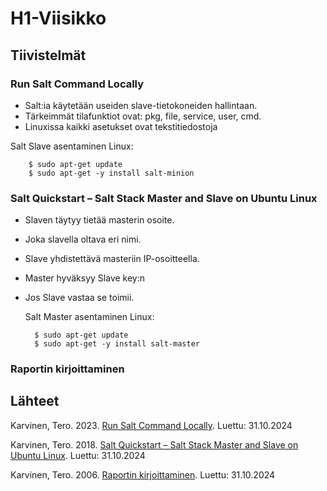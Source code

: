 # H1-Viisikko
## Tiivistelmät
### Run Salt Command Locally
- Salt:ia käytetään useiden slave-tietokoneiden hallintaan.
- Tärkeimmät tilafunktiot ovat: pkg, file, service, user, cmd.
- Linuxissa kaikki asetukset ovat tekstitiedostoja

Salt Slave asentaminen Linux:

        $ sudo apt-get update
        $ sudo apt-get -y install salt-minion

### Salt Quickstart – Salt Stack Master and Slave on Ubuntu Linux
- Slaven täytyy tietää masterin osoite.
- Joka slavella oltava eri nimi.
- Slave yhdistettävä masteriin IP-osoitteella.
- Master hyväksyy Slave key:n
- Jos Slave vastaa se toimii.

  Salt Master asentaminen Linux:
  
        $ sudo apt-get update
        $ sudo apt-get -y install salt-master

### Raportin kirjoittaminen

## Lähteet
Karvinen, Tero. 2023. [Run Salt Command Locally](https://terokarvinen.com/2021/salt-run-command-locally/). Luettu: 31.10.2024

Karvinen, Tero. 2018. [Salt Quickstart – Salt Stack Master and Slave on Ubuntu Linux](https://terokarvinen.com/2018/03/28/salt-quickstart-salt-stack-master-and-slave-on-ubuntu-linux/). Luettu: 31.10.2024

Karvinen, Tero. 2006. [Raportin kirjoittaminen](https://terokarvinen.com/2006/06/04/raportin-kirjoittaminen-4/). Luettu: 31.10.2024
